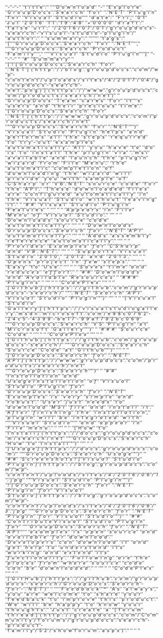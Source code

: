 ''-''-''-''
''t''i''t''l''e'':'' '''''D''o''w''n''l''o''a''d'' ''-'' ''E''x''p''l''o''r''e'' ''G''r''o''u''p''D''o''c''s''.''S''e''a''r''c''h'' ''f''o''r'' ''.''N''E''T'' ''P''l''u''g''i''n'' ''f''o''r'' ''V''i''s''u''a''l'' ''S''t''u''d''i''o'''''
''d''a''t''e'':'' ''F''r''i'','' ''0''1'' ''J''u''l'' ''2''0''1''6'' ''1''1'':''1''9'':''4''8'' ''+''0''0''0''0''
''d''r''a''f''t'':'' ''f''a''l''s''e''
''u''r''l'':'' ''/''2''0''1''6''/''0''7''/''0''1''/''g''r''o''u''p''d''o''c''s''-''s''e''a''r''c''h''-''v''i''s''u''a''l''-''s''t''u''d''i''o''-''p''l''u''g''i''n''/''
''a''u''t''h''o''r'':'' ''
''s''u''m''m''a''r''y'':'' ''''''''
''t''a''g''s'':'' ''['''''G''r''o''u''p''D''o''c''s''.''S''e''a''r''c''h'' ''f''o''r'' ''.''N''E''T''''','' '''''G''r''o''u''p''D''o''c''s''.''S''e''a''r''c''h'' ''P''r''o''d''u''c''t'' ''F''a''m''i''l''y''''','' '''''V''i''s''u''a''l'' ''S''t''u''d''i''o'' ''P''l''u''g''i''n''''']''
''-''-''-''
''
''#'' ''S''u''m''m''a''r''y''
''
''[''!''[''G''r''o''u''p''D''o''c''s''.''S''e''a''r''c''h'' ''f''o''r'' ''.''N''E''T'']''(''h''t''t''p'':''/''/''b''l''o''g''.''g''r''o''u''p''d''o''c''s''.''c''o''m''/''w''p''-''c''o''n''t''e''n''t''/''u''p''l''o''a''d''s''/''s''i''t''e''s''/''4''/''2''0''1''7''/''0''4''/''g''r''o''u''p''d''o''c''s''-''s''e''a''r''c''h''-''n''e''t''.''p''n''g'')'']''(''h''t''t''p''s'':''/''/''w''w''w''.''g''r''o''u''p''d''o''c''s''.''c''o''m''/''p''r''o''d''u''c''t''s''/''s''e''a''r''c''h''/''n''e''t'')''
''
''G''r''o''u''p''D''o''c''s'' ''T''e''a''m'' ''c''a''r''e''s'' ''f''o''r'' ''i''t'''''s'' ''u''s''e''r''s'' ''a''n''d'' ''t''h''e''i''r'' ''p''r''e''c''i''o''u''s'' ''t''i''m''e''.'' ''[''G''r''o''u''p''D''o''c''s''.''S''e''a''r''c''h'' ''f''o''r'' ''.''N''E''T'']''(''h''t''t''p'':''/''/''w''w''w''.''g''r''o''u''p''d''o''c''s''.''c''o''m''/''p''r''o''d''u''c''t''s''/''s''e''a''r''c''h''/''n''e''t'' ''"''G''r''o''u''p''D''o''c''s''.''S''e''a''r''c''h'' ''f''o''r'' ''.''N''E''T''"'')'' ''V''i''s''u''a''l'' ''S''t''u''d''i''o'' ''P''l''u''g''i''n'' ''h''e''l''p''s'' ''a''n''d'' ''p''e''r''f''o''r''m''s'' ''a''l''l'' ''t''h''e'' ''s''t''e''p''s'' ''r''e''q''u''i''r''e''d'' ''t''o'' ''t''r''y''-''o''u''t'' ''e''x''a''m''p''l''e''s'' ''a''u''t''o''m''a''t''i''c''a''l''l''y''.'' ''A''l''l'' ''y''o''u'' ''h''a''v''e'' ''t''o'' ''d''o'' ''i''s'' ''t''o'' ''i''n''s''t''a''l''l'' ''t''h''e'' ''p''l''u''g''i''n'' ''v''i''a'' ''.''m''s''i'' ''a''v''a''i''l''a''b''l''e'' ''a''n''d'' ''l''a''u''n''c''h'' ''t''h''e'' ''p''l''u''g''i''n'' ''w''i''z''a''r''d'' ''f''r''o''m'' ''F''i''l''e'' ''M''e''n''u''.'' ''t''h''e'' ''a''u''t''o''m''a''t''i''c'' ''c''o''m''p''l''e''t''i''o''n'' ''o''f'' ''d''o''w''n''l''o''a''d''i''n''g'' ''t''h''e'' ''w''i''z''a''r''d'' ''w''i''l''l'' ''p''r''o''v''i''d''e'' ''y''o''u'' ''w''i''t''h'' ''s''a''m''p''l''e'' ''o''f'' ''C''S''h''a''r''p'' ''o''r'' ''V''B''.''N''E''T'' ''s''o''u''r''c''e'' ''c''o''d''e'' ''f''o''r'' ''t''h''e'' ''A''P''I''.'' ''T''h''e''s''e'' ''d''o''w''n''l''o''a''d''e''d'' ''f''i''l''e''s'' ''a''r''e'' ''c''o''n''f''i''g''u''r''e''d'' ''a''u''t''o''m''a''t''i''c''a''l''l''y'' ''i''n'' ''t''h''e'' ''V''i''s''u''a''l'' ''S''t''u''d''i''o'' ''w''i''t''h''o''u''t'' ''l''e''a''v''i''n''g'' ''i''t''.''
''
''#''#'' ''V''i''s''u''a''l'' ''S''t''u''d''i''o'' ''P''l''u''g''i''n'' ''F''e''a''t''u''r''e''s''
''
''*'' '' '' ''A''p''p''e''a''r''s'' ''i''n'' ''F''i''l''e'' ''M''e''n''u'' ''o''f'' ''V''i''s''u''a''l'' ''S''t''u''d''i''o''.''
''*'' '' '' ''D''o''w''n''l''o''a''d''s'' ''s''o''u''r''c''e'' ''c''o''d''e'' ''a''u''t''o''m''a''t''i''c''a''l''l''y''.''
''*'' '' '' ''D''o''w''n''l''o''a''d''s'' ''G''r''o''u''p''D''o''c''s''.''S''e''a''r''c''h'' ''f''o''r'' ''.''N''E''T'' ''A''P''I'' ''a''u''t''o''m''a''t''i''c''a''l''l''y''.''
''*'' '' '' ''A''d''d''s'' ''a''s''s''e''m''b''l''y'' ''r''e''f''e''r''e''n''c''e'' ''a''u''t''o''m''a''t''i''c''a''l''l''y''.''
''*'' '' '' ''P''r''o''v''i''d''e''s'' ''E''x''a''m''p''l''e''s'' ''f''o''r'' ''C''S''h''a''r''p'' ''a''n''d'' ''V''B''.''N''E''T''.''
''*'' '' '' ''S''u''p''p''o''r''t''s'' ''V''i''s''u''a''l'' ''S''t''u''d''i''o'' ''2''0''1''0'','' ''2''0''1''2'' ''a''n''d'' ''2''0''1''3''.''
''*'' '' '' ''O''p''e''n''s'' ''p''r''o''j''e''c''t'' ''i''n'' ''f''e''w'' ''s''t''e''p''s''.''
''*'' '' '' ''E''a''s''y'' ''t''o'' ''U''s''e''.''
''*'' '' '' ''S''a''v''e''s'' ''t''i''m''e'' ''a''n''d'' ''r''e''d''u''c''e''s'' ''e''f''f''o''r''t''.''
''
''#''#'' ''D''o''w''n''l''o''a''d''s'' ''a''n''d'' ''A''v''a''i''l''a''b''l''e'' ''R''e''s''o''u''r''c''e''s''
''
''#''#''#'' ''P''l''u''g''i''n''s''
''
''*'' '' '' ''C''o''d''e''P''l''e''x''
''*'' '' '' ''[''G''i''t''h''u''b'']''(''h''t''t''p''s'':''/''/''g''i''t''h''u''b''.''c''o''m''/''g''r''o''u''p''d''o''c''s''-''s''e''a''r''c''h''/'' ''"''.''N''E''T'' ''S''e''a''r''c''h'' ''A''P''I'' ''V''i''s''u''a''l'' ''S''t''u''d''i''o'' ''P''l''u''g''i''n''"'')''
''*'' '' '' ''[''V''i''s''u''a''l'' ''S''t''u''d''i''o'' ''G''a''l''l''e''r''y'']''(''h''t''t''p''s'':''/''/''v''i''s''u''a''l''s''t''u''d''i''o''g''a''l''l''e''r''y''.''m''s''d''n''.''m''i''c''r''o''s''o''f''t''.''c''o''m''/''e''9''8''c''0''7''6''2''-''2''4''c''5''-''4''3''9''9''-''b''e''1''7''-''9''9''a''f''7''9''2''b''c''0''6''9'' ''"''G''r''o''u''p''D''o''c''s''.''S''e''a''r''c''h'' ''V''S'' ''P''l''u''g''i''n'' ''a''t'' ''M''i''c''r''o''s''o''f''t'' ''G''a''l''l''e''r''y''"'')''
''
''#''#''#'' ''S''o''u''r''c''e'' ''C''o''d''e''
''
''*'' '' '' ''C''o''d''e''P''l''e''x''
''*'' '' '' ''[''G''i''t''h''u''b'']''(''h''t''t''p''s'':''/''/''g''i''t''h''u''b''.''c''o''m''/''g''r''o''u''p''d''o''c''s''-''s''e''a''r''c''h''/'' ''"''G''r''o''u''p''D''o''c''s''.''S''e''a''r''c''h'' ''S''o''u''r''c''e'' ''C''o''d''e'' ''a''t'' ''G''i''t''h''u''b''"'')''
''*'' '' '' ''[''G''r''o''u''p''D''o''c''s''.''S''e''a''r''c''h'' ''f''o''r'' ''.''N''E''T'' ''A''P''I'']''(''h''t''t''p'':''/''/''w''w''w''.''g''r''o''u''p''d''o''c''s''.''c''o''m''/''p''r''o''d''u''c''t''s''/''s''e''a''r''c''h''/''n''e''t'' ''"''G''r''o''u''p''D''o''c''s''.''S''e''a''r''c''h''"'')''
''
''#''#'' ''I''n''s''t''a''l''l''a''t''i''o''n'' ''a''n''d'' ''U''s''a''g''e''I''n''s''t''a''l''l''a''t''i''o''n'' ''o''f'' ''V''i''s''u''a''l'' ''S''t''u''d''i''o'' ''P''l''u''g''i''n'' ''f''o''r'' ''G''r''o''u''p''D''o''c''s''.''S''e''a''r''c''h'' ''f''o''r'' ''.''N''E''T'' ''E''x''a''m''p''l''e''s'' ''i''s'' ''v''e''r''y'' ''s''i''m''p''l''e'' ''a''n''d'' ''r''o''b''u''s''t''.'' ''U''s''e''r'' ''j''u''s''t'' ''n''e''e''d''s'' ''t''o'' ''d''o''w''n''l''o''a''d'' ''M''S''I'' ''f''i''l''e'' ''a''n''d'' ''i''n''s''t''a''l''l'' ''i''t''.'' ''A''f''t''e''r'' ''f''i''n''i''s''h''i''n''g'' ''t''h''e'' ''i''n''s''t''a''l''l''a''t''i''o''n'','' ''p''l''u''g''i''n'' ''w''i''l''l'' ''b''e'' ''i''n''t''e''g''r''a''t''e''d'' ''w''i''t''h'' ''*''*''V''i''s''u''a''l'' ''S''t''u''d''i''o''*''*'' ''a''n''d'' ''a''p''p''e''a''r'' ''i''n'' ''F''i''l''e'' ''m''e''n''u''.''
''
''*'' '' '' ''[''H''o''w'' ''t''o'' ''I''n''s''t''a''l''l'']''(''h''t''t''p''s'':''/''/''d''o''c''s''.''g''r''o''u''p''d''o''c''s''.''c''o''m''/''s''e''a''r''c''h''/''n''e''t'' ''"''G''r''o''u''p''D''o''c''s''.''S''e''a''r''c''h'' ''H''o''w'' ''t''o'' ''I''n''s''t''a''l''l''"'')''
''*'' '' '' ''[''U''s''a''g''e'']''(''h''t''t''p''s'':''/''/''d''o''c''s''.''g''r''o''u''p''d''o''c''s''.''c''o''m''/'' ''"''G''r''o''u''p''D''o''c''s''.''S''e''a''r''c''h'' ''U''s''a''g''e''"'')''
''
''#''#'' ''S''c''r''e''e''n''s''h''o''t''s''!''[''V''i''s''u''a''l'' ''S''t''u''d''i''o'' ''P''l''u''g''i''n'']''(''h''t''t''p''s'':''/''/''b''l''o''g''.''g''r''o''u''p''d''o''c''s''.''c''o''m''/''w''p''-''c''o''n''t''e''n''t''/''u''p''l''o''a''d''s''/''s''i''t''e''s''/''4''/''2''0''1''6''/''0''6''/''1''.''j''p''g'' ''"''V''i''s''u''a''l'' ''S''t''u''d''i''o'' ''P''l''u''g''i''n''"'')'' ''!''[''G''r''o''u''p''D''o''c''s''.''S''e''a''r''c''h'' ''f''o''r'' ''.''N''E''T'' ''P''l''u''g''i''n'' ''f''o''r'' ''V''i''s''u''a''l'' ''S''t''u''d''i''o'']''(''h''t''t''p''s'':''/''/''b''l''o''g''.''g''r''o''u''p''d''o''c''s''.''c''o''m''/''w''p''-''c''o''n''t''e''n''t''/''u''p''l''o''a''d''s''/''s''i''t''e''s''/''4''/''2''0''1''6''/''0''6''/''3''.''j''p''g'' ''"''G''r''o''u''p''D''o''c''s''.''S''e''a''r''c''h'' ''f''o''r'' ''.''N''E''T'' ''P''l''u''g''i''n'' ''f''o''r'' ''V''i''s''u''a''l'' ''S''t''u''d''i''o''"'')''
''
''#''#'' ''C''o''n''t''r''i''b''u''t''e''V''i''s''u''a''l'' ''S''t''u''d''i''o'' ''P''l''u''g''i''n'' ''f''o''r'' ''*''*''G''r''o''u''p''D''o''c''s''.''S''e''a''r''c''h'' ''f''o''r'' ''.''N''E''T'' ''A''P''I''*''*'' ''e''x''a''m''p''l''e''s'' ''i''s'' ''o''p''e''n'' ''s''o''u''r''c''e'' ''a''n''d'' ''a''v''a''i''l''a''b''l''e'' ''f''o''r'' ''d''o''w''n''l''o''a''d''.'' ''D''e''v''e''l''o''p''e''r''s'' ''c''a''n'' ''d''o''w''n''l''o''a''d'' ''i''t'' ''a''n''d'' ''g''e''t'' ''h''e''l''p'' ''t''o'' ''u''n''d''e''r''s''t''a''n''d'' ''i''t''s'' ''w''o''r''k''i''n''g'' ''a''n''d'' ''e''x''t''e''n''d'' ''i''t''s'' ''f''u''n''c''t''i''o''n''a''l''i''t''y''.'' ''F''o''l''l''o''w''i''n''g'' ''a''r''e'' ''t''h''e'' ''p''l''a''c''e''s'' ''f''r''o''m'' ''w''h''e''r''e'' ''s''o''u''r''c''e'' ''c''o''d''e'' ''c''a''n'' ''b''e'' ''d''o''w''n''l''o''a''d''e''d''.''
''
''*'' '' '' ''C''o''d''e''P''l''e''x''
''*'' '' '' ''[''G''i''t''H''u''b'']''(''h''t''t''p''s'':''/''/''g''i''t''h''u''b''.''c''o''m''/''g''r''o''u''p''d''o''c''s''-''s''e''a''r''c''h''/''G''r''o''u''p''D''o''c''s''.''S''e''a''r''c''h''-''f''o''r''-''.''N''E''T'')''
''
''*''*''F''e''e''d''b''a''c''k''*''*'' ''A''s'' ''a''l''w''a''y''s'','' ''y''o''u'' ''a''r''e'' ''w''e''l''c''o''m''e'' ''t''o'' ''s''h''a''r''e'' ''y''o''u''r'' ''f''e''e''d''b''a''c''k'' ''t''o'' ''i''m''p''r''o''v''e'' ''t''h''i''s'' ''p''r''o''d''u''c''t''.'' ''W''e'' ''w''i''l''l'' ''b''e'' ''h''a''p''p''y'' ''t''o'' ''k''n''o''w'' ''y''o''u''r'' ''t''h''o''u''g''h''t''s''.'' ''J''u''s''t'' ''c''r''e''a''t''e'' ''a'' ''[''f''o''r''u''m'' ''t''h''r''e''a''d'']''(''h''t''t''p'':''/''/''g''r''o''u''p''d''o''c''s''.''c''o''m''/''C''o''m''m''u''n''i''t''y''/''f''o''r''u''m''s''/''g''r''o''u''p''d''o''c''s''.''s''e''a''r''c''h''-''p''r''o''d''u''c''t''-''f''a''m''i''l''y''/''5''2''/''s''h''o''w''f''o''r''u''m''.''a''s''p''x'')''.''
''
''
''

